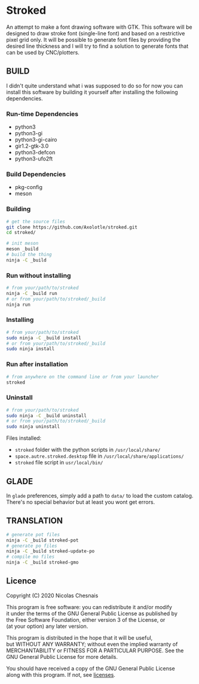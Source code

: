 # Stroked

An attempt to make a font drawing software with GTK.
This software will be designed to draw stroke font (single-line font) and based on a restrictive pixel grid only.
It will be possible to generate font files by providing the desired line thickness and I will try to find a solution to generate fonts that can be used by CNC/plotters.

## BUILD

I didn't quite understand what i was supposed to do so for now you can install this software by building it yourself after installing the following dependencies.

### Run-time Dependencies
- python3
- python3-gi
- python3-gi-cairo
- gir1.2-gtk-3.0
- python3-defcon
- python3-ufo2ft

### Build Dependencies
- pkg-config
- meson

### Building

```bash
# get the source files
git clone https://github.com/Axolotle/stroked.git
cd stroked/

# init meson
meson _build
# build the thing
ninja -C _build
```

### Run without installing

```bash
# from your/path/to/stroked
ninja -C _build run
# or from your/path/to/stroked/_build
ninja run
```

### Installing

```bash
# from your/path/to/stroked
sudo ninja -C _build install
# or from your/path/to/stroked/_build
sudo ninja install
```

### Run after installation
```bash
# from anywhere on the command line or from your launcher
stroked
```

### Uninstall
```bash
# from your/path/to/stroked
sudo ninja -C _build uninstall
# or from your/path/to/stroked/_build
sudo ninja uninstall
```

Files installed:
- `stroked` folder with the python scripts in `/usr/local/share/`
- `space.autre.stroked.desktop` file in `/usr/local/share/applications/`
- `stroked` file script in `usr/local/bin/`


## GLADE

In `glade` preferences, simply add a path to `data/` to load the custom catalog.  
There's no special behavior but at least you wont get errors.


## TRANSLATION

```bash
# generate pot files
ninja -C _build stroked-pot
# generate po files
ninja -C _build stroked-update-po
# compile mo files
ninja -C _build stroked-gmo
```

## Licence

Copyright (C) 2020 Nicolas Chesnais

This program is free software: you can redistribute it and/or modify  
it under the terms of the GNU General Public License as published by  
the Free Software Foundation, either version 3 of the License, or  
(at your option) any later version.

This program is distributed in the hope that it will be useful,  
but WITHOUT ANY WARRANTY; without even the implied warranty of  
MERCHANTABILITY or FITNESS FOR A PARTICULAR PURPOSE. See the  
GNU General Public License for more details.

You should have received a copy of the GNU General Public License  
along with this program. If not, see [licenses](https://www.gnu.org/licenses/).

